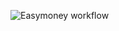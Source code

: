 ![Easymoney workflow](https://github.com/VictorSinNav/Easymoney-Data-Science-Solutions/assets/93140594/501462d2-9609-442a-bf73-5206b7042ef3)
